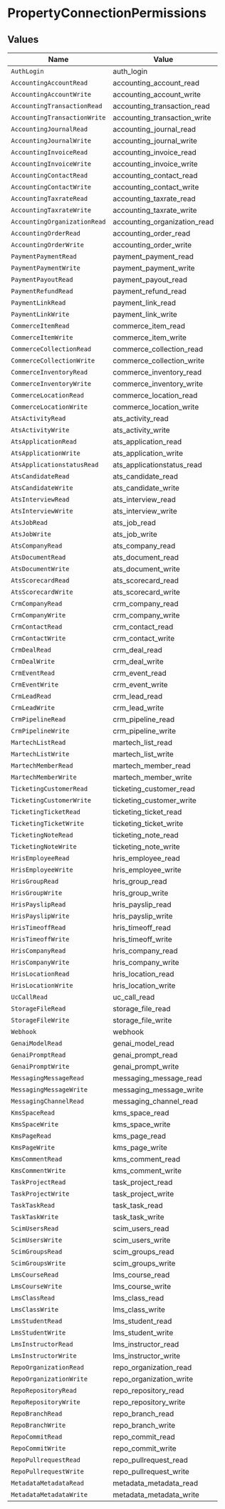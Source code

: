 # PropertyConnectionPermissions


## Values

| Name                         | Value                        |
| ---------------------------- | ---------------------------- |
| `AuthLogin`                  | auth_login                   |
| `AccountingAccountRead`      | accounting_account_read      |
| `AccountingAccountWrite`     | accounting_account_write     |
| `AccountingTransactionRead`  | accounting_transaction_read  |
| `AccountingTransactionWrite` | accounting_transaction_write |
| `AccountingJournalRead`      | accounting_journal_read      |
| `AccountingJournalWrite`     | accounting_journal_write     |
| `AccountingInvoiceRead`      | accounting_invoice_read      |
| `AccountingInvoiceWrite`     | accounting_invoice_write     |
| `AccountingContactRead`      | accounting_contact_read      |
| `AccountingContactWrite`     | accounting_contact_write     |
| `AccountingTaxrateRead`      | accounting_taxrate_read      |
| `AccountingTaxrateWrite`     | accounting_taxrate_write     |
| `AccountingOrganizationRead` | accounting_organization_read |
| `AccountingOrderRead`        | accounting_order_read        |
| `AccountingOrderWrite`       | accounting_order_write       |
| `PaymentPaymentRead`         | payment_payment_read         |
| `PaymentPaymentWrite`        | payment_payment_write        |
| `PaymentPayoutRead`          | payment_payout_read          |
| `PaymentRefundRead`          | payment_refund_read          |
| `PaymentLinkRead`            | payment_link_read            |
| `PaymentLinkWrite`           | payment_link_write           |
| `CommerceItemRead`           | commerce_item_read           |
| `CommerceItemWrite`          | commerce_item_write          |
| `CommerceCollectionRead`     | commerce_collection_read     |
| `CommerceCollectionWrite`    | commerce_collection_write    |
| `CommerceInventoryRead`      | commerce_inventory_read      |
| `CommerceInventoryWrite`     | commerce_inventory_write     |
| `CommerceLocationRead`       | commerce_location_read       |
| `CommerceLocationWrite`      | commerce_location_write      |
| `AtsActivityRead`            | ats_activity_read            |
| `AtsActivityWrite`           | ats_activity_write           |
| `AtsApplicationRead`         | ats_application_read         |
| `AtsApplicationWrite`        | ats_application_write        |
| `AtsApplicationstatusRead`   | ats_applicationstatus_read   |
| `AtsCandidateRead`           | ats_candidate_read           |
| `AtsCandidateWrite`          | ats_candidate_write          |
| `AtsInterviewRead`           | ats_interview_read           |
| `AtsInterviewWrite`          | ats_interview_write          |
| `AtsJobRead`                 | ats_job_read                 |
| `AtsJobWrite`                | ats_job_write                |
| `AtsCompanyRead`             | ats_company_read             |
| `AtsDocumentRead`            | ats_document_read            |
| `AtsDocumentWrite`           | ats_document_write           |
| `AtsScorecardRead`           | ats_scorecard_read           |
| `AtsScorecardWrite`          | ats_scorecard_write          |
| `CrmCompanyRead`             | crm_company_read             |
| `CrmCompanyWrite`            | crm_company_write            |
| `CrmContactRead`             | crm_contact_read             |
| `CrmContactWrite`            | crm_contact_write            |
| `CrmDealRead`                | crm_deal_read                |
| `CrmDealWrite`               | crm_deal_write               |
| `CrmEventRead`               | crm_event_read               |
| `CrmEventWrite`              | crm_event_write              |
| `CrmLeadRead`                | crm_lead_read                |
| `CrmLeadWrite`               | crm_lead_write               |
| `CrmPipelineRead`            | crm_pipeline_read            |
| `CrmPipelineWrite`           | crm_pipeline_write           |
| `MartechListRead`            | martech_list_read            |
| `MartechListWrite`           | martech_list_write           |
| `MartechMemberRead`          | martech_member_read          |
| `MartechMemberWrite`         | martech_member_write         |
| `TicketingCustomerRead`      | ticketing_customer_read      |
| `TicketingCustomerWrite`     | ticketing_customer_write     |
| `TicketingTicketRead`        | ticketing_ticket_read        |
| `TicketingTicketWrite`       | ticketing_ticket_write       |
| `TicketingNoteRead`          | ticketing_note_read          |
| `TicketingNoteWrite`         | ticketing_note_write         |
| `HrisEmployeeRead`           | hris_employee_read           |
| `HrisEmployeeWrite`          | hris_employee_write          |
| `HrisGroupRead`              | hris_group_read              |
| `HrisGroupWrite`             | hris_group_write             |
| `HrisPayslipRead`            | hris_payslip_read            |
| `HrisPayslipWrite`           | hris_payslip_write           |
| `HrisTimeoffRead`            | hris_timeoff_read            |
| `HrisTimeoffWrite`           | hris_timeoff_write           |
| `HrisCompanyRead`            | hris_company_read            |
| `HrisCompanyWrite`           | hris_company_write           |
| `HrisLocationRead`           | hris_location_read           |
| `HrisLocationWrite`          | hris_location_write          |
| `UcCallRead`                 | uc_call_read                 |
| `StorageFileRead`            | storage_file_read            |
| `StorageFileWrite`           | storage_file_write           |
| `Webhook`                    | webhook                      |
| `GenaiModelRead`             | genai_model_read             |
| `GenaiPromptRead`            | genai_prompt_read            |
| `GenaiPromptWrite`           | genai_prompt_write           |
| `MessagingMessageRead`       | messaging_message_read       |
| `MessagingMessageWrite`      | messaging_message_write      |
| `MessagingChannelRead`       | messaging_channel_read       |
| `KmsSpaceRead`               | kms_space_read               |
| `KmsSpaceWrite`              | kms_space_write              |
| `KmsPageRead`                | kms_page_read                |
| `KmsPageWrite`               | kms_page_write               |
| `KmsCommentRead`             | kms_comment_read             |
| `KmsCommentWrite`            | kms_comment_write            |
| `TaskProjectRead`            | task_project_read            |
| `TaskProjectWrite`           | task_project_write           |
| `TaskTaskRead`               | task_task_read               |
| `TaskTaskWrite`              | task_task_write              |
| `ScimUsersRead`              | scim_users_read              |
| `ScimUsersWrite`             | scim_users_write             |
| `ScimGroupsRead`             | scim_groups_read             |
| `ScimGroupsWrite`            | scim_groups_write            |
| `LmsCourseRead`              | lms_course_read              |
| `LmsCourseWrite`             | lms_course_write             |
| `LmsClassRead`               | lms_class_read               |
| `LmsClassWrite`              | lms_class_write              |
| `LmsStudentRead`             | lms_student_read             |
| `LmsStudentWrite`            | lms_student_write            |
| `LmsInstructorRead`          | lms_instructor_read          |
| `LmsInstructorWrite`         | lms_instructor_write         |
| `RepoOrganizationRead`       | repo_organization_read       |
| `RepoOrganizationWrite`      | repo_organization_write      |
| `RepoRepositoryRead`         | repo_repository_read         |
| `RepoRepositoryWrite`        | repo_repository_write        |
| `RepoBranchRead`             | repo_branch_read             |
| `RepoBranchWrite`            | repo_branch_write            |
| `RepoCommitRead`             | repo_commit_read             |
| `RepoCommitWrite`            | repo_commit_write            |
| `RepoPullrequestRead`        | repo_pullrequest_read        |
| `RepoPullrequestWrite`       | repo_pullrequest_write       |
| `MetadataMetadataRead`       | metadata_metadata_read       |
| `MetadataMetadataWrite`      | metadata_metadata_write      |
